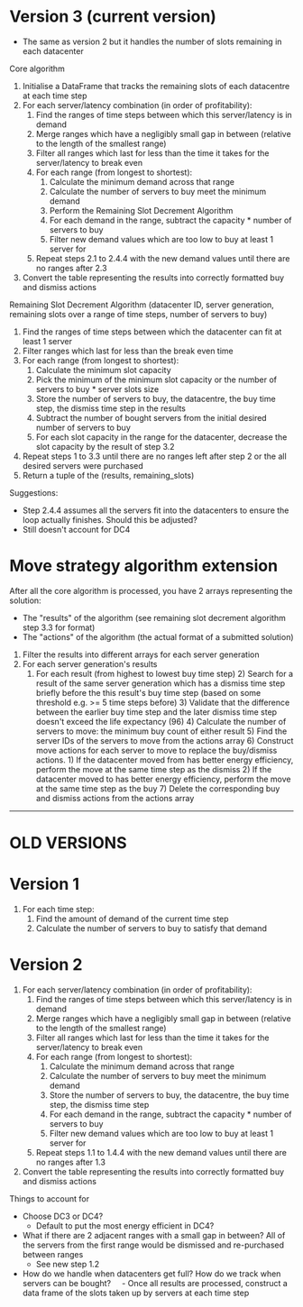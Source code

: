 # Version 3 (current version)
- The same as version 2 but it handles the number of slots remaining in each datacenter

Core algorithm
1) Initialise a DataFrame that tracks the remaining slots of each datacentre at each time step
2) For each server/latency combination (in order of profitability):
	1) Find the ranges of time steps between which this server/latency is in demand
	2) Merge ranges which have a negligibly small gap in between (relative to the length of the smallest range)
	3) Filter all ranges which last for less than the time it takes for the server/latency to break even
	4) For each range (from longest to shortest):
		1) Calculate the minimum demand across that range
		2) Calculate the number of servers to buy meet the minimum demand
		3) Perform the Remaining Slot Decrement Algorithm
		4) For each demand in the range, subtract the capacity * number of servers to buy
		5) Filter new demand values which are too low to buy at least 1 server for
	5) Repeat steps 2.1 to 2.4.4 with the new demand values until there are no ranges after 2.3
3) Convert the table representing the results into correctly formatted buy and dismiss actions


Remaining Slot Decrement Algorithm (datacenter ID, server generation, remaining slots over a range of time steps, number of servers to buy)
1) Find the ranges of time steps between which the datacenter can fit at least 1 server
2) Filter ranges which last for less than the break even time
3) For each range (from longest to shortest):
	1) Calculate the minimum slot capacity
	2) Pick the minimum of the minimum slot capacity or the number of servers to buy * server slots size
	3) Store the number of servers to buy, the datacentre, the buy time step, the dismiss time step in the results
	4) Subtract the number of bought servers from the initial desired number of servers to buy
	5) For each slot capacity in the range for the datacenter, decrease the slot capacity by the result of step 3.2
4) Repeat steps 1 to 3.3 until there are no ranges left after step 2 or the all desired servers were purchased
5) Return a tuple of the (results, remaining_slots)



Suggestions:
- Step 2.4.4 assumes all the servers fit into the datacenters to ensure the loop actually finishes. Should this be adjusted?
- Still doesn't account for DC4


# Move strategy algorithm extension


After all the core algorithm is processed, you have 2 arrays representing the solution:
- The "results" of the algorithm (see remaining slot decrement algorithm step 3.3 for format)
- The "actions" of the algorithm (the actual format of a submitted solution)
1) Filter the results into different arrays for each server generation
2) For each server generation's results
	1) For each result (from highest to lowest buy time step)
		2) Search for a result of the same server generation which has a dismiss time step briefly before the this result's buy time step (based on some threshold e.g. >= 5 time steps before)
		3) Validate that the difference between the earlier buy time step and the later dismiss time step doesn't exceed the life expectancy (96)
		4) Calculate the number of servers to move: the minimum buy count of either result
		5) Find the server IDs of the servers to move from the actions array
		6) Construct move actions for each server to move to replace the buy/dismiss actions.
			1) If the datacenter moved from has better energy efficiency, perform the move at the same time step as the dismiss
			2) If the datacenter moved to has better energy efficiency, perform the move at the same time step as the buy
		7) Delete the corresponding buy and dismiss actions from the actions array



---

# OLD VERSIONS

# Version 1
1) For each time step:
	1) Find the amount of demand of the current time step
	2) Calculate the number of servers to buy to satisfy that demand

# Version 2
1) For each server/latency combination (in order of profitability):
	1) Find the ranges of time steps between which this server/latency is in demand
	2) Merge ranges which have a negligibly small gap in between (relative to the length of the smallest range)
	3) Filter all ranges which last for less than the time it takes for the server/latency to break even
	4) For each range (from longest to shortest):
		1) Calculate the minimum demand across that range
		2) Calculate the number of servers to buy meet the minimum demand
		3) Store the number of servers to buy, the datacentre, the buy time step, the dismiss time step
		4) For each demand in the range, subtract the capacity * number of servers to buy
		5) Filter new demand values which are too low to buy at least 1 server for
	5) Repeat steps 1.1 to 1.4.4 with the new demand values until there are no ranges after 1.3
2) Convert the table representing the results into correctly formatted buy and dismiss actions

Things to account for
- Choose DC3 or DC4?
	- Default to put the most energy efficient in DC4?
- What if there are 2 adjacent ranges with a small gap in between? All of the servers from the first range would be dismissed and re-purchased between ranges
	- See new step 1.2
- How do we handle when datacenters get full? How do we track when servers can be bought?
    - Once all results are processed, construct a data frame of the slots taken up by servers at each time step